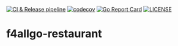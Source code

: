 [![CI & Release pipeline](https://github.com/3rs4lg4d0/f4allgo-restaurant/actions/workflows/ci.yaml/badge.svg)](https://github.com/3rs4lg4d0/f4allgo-restaurant/actions/workflows/ci.yaml)
[![codecov](https://codecov.io/gh/3rs4lg4d0/f4allgo-restaurant/graph/badge.svg?token=ACZT0DCY0I)](https://codecov.io/gh/3rs4lg4d0/f4allgo-restaurant)
[![Go Report Card](https://goreportcard.com/badge/github.com/3rs4lg4d0/f4allgo-restaurant)](https://goreportcard.com/report/github.com/3rs4lg4d0/f4allgo-restaurant)
[![LICENSE](https://img.shields.io/badge/license-MIT-blue.svg)](LICENSE)

# f4allgo-restaurant